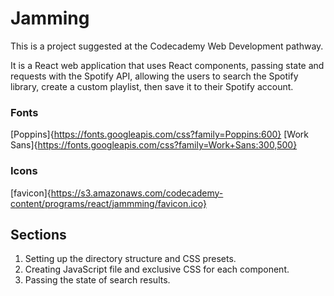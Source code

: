 # Jamming

This is a project suggested at the Codecademy Web Development pathway.

It is a React web application that uses React components, passing state and requests with the Spotify API, allowing the users to search the Spotify library, create a custom playlist, then save it to their Spotify account.

### Fonts

[Poppins]{https://fonts.googleapis.com/css?family=Poppins:600}
[Work Sans]{https://fonts.googleapis.com/css?family=Work+Sans:300,500}

### Icons

[favicon]{https://s3.amazonaws.com/codecademy-content/programs/react/jammming/favicon.ico}


## Sections

1. Setting up the directory structure and CSS presets.
2. Creating JavaScript file and exclusive CSS for each component.
3. Passing the state of search results.